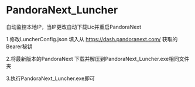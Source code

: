 # PandoraNext_Luncher

自动监控本地IP，当IP更改自动下载Lic并重启PandoraNext

1.修改LuncherConfig.json 填入从  https://dash.pandoranext.com/  获取的Bearer秘钥

2.将最新版本的PandoraNext 下载并解压到PandoraNext_Luncher.exe相同文件夹

3.执行PandoraNext_Luncher.exe即可
